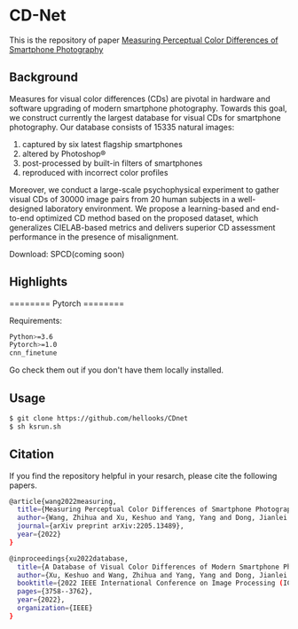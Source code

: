 # CD-Net
This is the repository of paper [Measuring Perceptual Color Differences of Smartphone Photography](https://arxiv.org/abs/2205.13489)


## Background
Measures for visual color differences (CDs) are pivotal in hardware and software upgrading of modern smartphone photography. Towards this goal, we construct currently the largest database for visual CDs for smartphone photography. Our database consists of 15335 natural images:
1) captured by six latest flagship smartphones
2) altered by Photoshop®
3) post-processed by built-in filters of smartphones
4) reproduced with incorrect color profiles

Moreover, we conduct a large-scale psychophysical experiment to gather visual CDs of 30000 image pairs from 20 human subjects in a well-designed laboratory environment. We propose a learning-based and end-to-end optimized CD method based on the proposed dataset, which generalizes CIELAB-based metrics and delivers superior CD assessment performance in the presence of misalignment.

Download:
SPCD(coming soon)

## Highlights

======== Pytorch ========

Requirements:
```sh
Python>=3.6
Pytorch>=1.0
cnn_finetune
```


Go check them out if you don't have them locally installed.
## Usage
```sh
$ git clone https://github.com/hellooks/CDnet
$ sh ksrun.sh
```

## Citation
If you find the repository helpful in your resarch, please cite the following papers.
```sh
@article{wang2022measuring,
  title={Measuring Perceptual Color Differences of Smartphone Photography},
  author={Wang, Zhihua and Xu, Keshuo and Yang, Yang and Dong, Jianlei and Gu, Shuhang and Xu, Lihao and Fang, Yuming and Ma, Kede},
  journal={arXiv preprint arXiv:2205.13489},
  year={2022}
}
```
```sh
@inproceedings{xu2022database,
  title={A Database of Visual Color Differences of Modern Smartphone Photography},
  author={Xu, Keshuo and Wang, Zhihua and Yang, Yang and Dong, Jianlei and Xu, Lihao and Fang, Yuming and Ma, Kede},
  booktitle={2022 IEEE International Conference on Image Processing (ICIP)},
  pages={3758--3762},
  year={2022},
  organization={IEEE}
}
```
